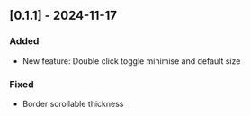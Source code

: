 ## [0.1.1] - 2024-11-17
### Added
- New feature: Double click toggle minimise and default size

### Fixed
- Border scrollable thickness
